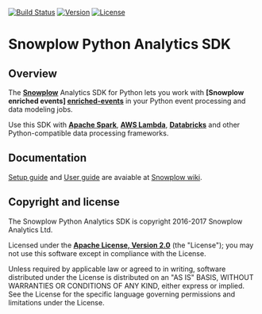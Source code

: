 [![Build Status][travis-image]][travis]
[![Version][version-image]][version]
[![License][license-image]][license]

# Snowplow Python Analytics SDK

## Overview

The **[Snowplow][snowplow]** Analytics SDK for Python lets you work with **[Snowplow enriched events] [enriched-events]** in your Python event processing and data modeling jobs.

Use this SDK with **[Apache Spark][spark]**, **[AWS Lambda][lambda]**, **[Databricks][databricks]** and other Python-compatible data processing frameworks.

## Documentation

[Setup guide][setup-guide] and [User guide][user-guide] are avaiable at [Snowplow wiki][snowplow-wiki].


## Copyright and license

The Snowplow Python Analytics SDK is copyright 2016-2017 Snowplow Analytics Ltd.

Licensed under the **[Apache License, Version 2.0][license]** (the "License");
you may not use this software except in compliance with the License.

Unless required by applicable law or agreed to in writing, software
distributed under the License is distributed on an "AS IS" BASIS,
WITHOUT WARRANTIES OR CONDITIONS OF ANY KIND, either express or implied.
See the License for the specific language governing permissions and
limitations under the License.

[snowplow]: http://snowplowanalytics.com
[snowplow-wiki]: https://github.com/snowplow/snowplow/wiki
[enriched-events]: https://github.com/snowplow/snowplow/wiki/canonical-event-model

[lambda]: http://docs.aws.amazon.com/lambda/latest/dg/welcome.html
[spark]: http://spark.apache.org/
[databricks]: https://databricks.com/

[setup-guide]: https://github.com/snowplow/snowplow/wiki/Python-Analytics-SDK-setup
[user-guide]: https://github.com/snowplow/snowplow/wiki/Python-Analytics-SDK

[license-image]: http://img.shields.io/badge/license-Apache--2-blue.svg?style=flat
[license]: http://www.apache.org/licenses/LICENSE-2.0

[travis-image]: https://travis-ci.org/snowplow/snowplow-python-analytics-sdk.png?branch=master
[travis]: http://travis-ci.org/snowplow/snowplow-python-analytics-sdk

[version-image]: https://badge.fury.io/py/snowplow_analytics_sdk.png
[version]: http://badge.fury.io/py/snowplow_analytics_sdk

